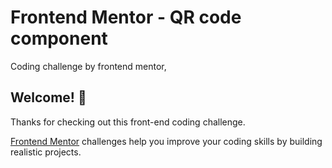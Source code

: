 # Frontend Mentor - QR code component
Coding challenge by frontend mentor,

## Welcome! 👋

Thanks for checking out this front-end coding challenge.

[Frontend Mentor](https://www.frontendmentor.io) challenges help you improve your coding skills by building realistic projects.
